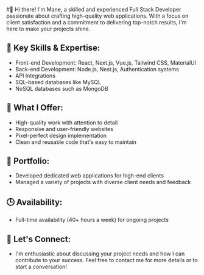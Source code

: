 #👋 Hi there! 
I'm Mane, a skilled and experienced Full Stack Developer passionate about crafting high-quality web applications. With a focus on client satisfaction and a commitment to delivering top-notch results, I'm here to make your projects shine.

## 🌟 Key Skills & Expertise:
- Front-end Development: React, Next.js, Vue.js, Tailwind CSS, MaterialUI
- Back-end Development: Node.js, Nest.js, Authentication systems
- API Integrations
- SQL-based databases like MySQL
- NoSQL databases such as MongoDB

## 🚀 What I Offer:
- High-quality work with attention to detail
- Responsive and user-friendly websites
- Pixel-perfect design implementation
- Clean and reusable code that's easy to maintain

## 💼 Portfolio:
- Developed dedicated web applications for high-end clients
- Managed a variety of projects with diverse client needs and feedback

## 🕒 Availability:
- Full-time availability (40+ hours a week) for ongoing projects

## 💬 Let's Connect:
- I'm enthusiastic about discussing your project needs and how I can contribute to your success. Feel free to contact me for more details or to start a conversation!

